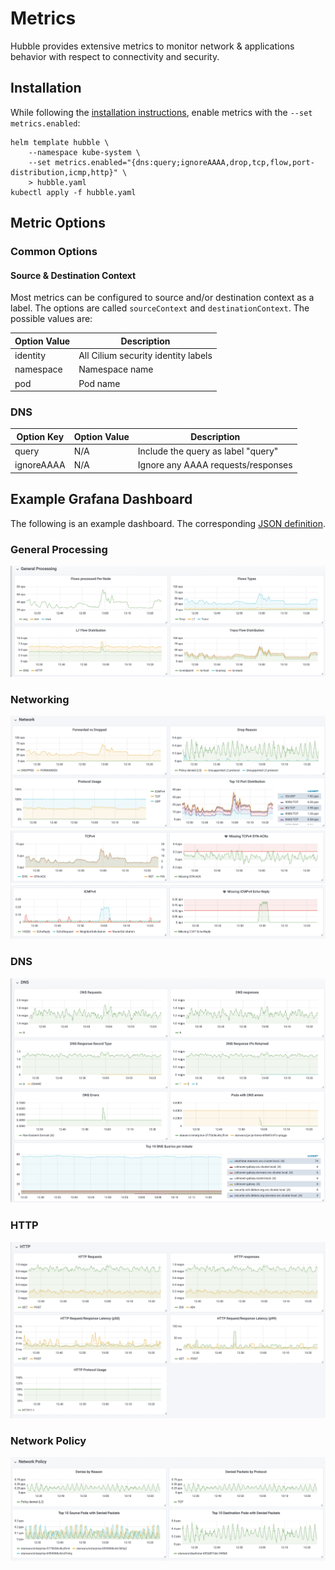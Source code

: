 # Metrics

Hubble provides extensive metrics to monitor network & applications behavior
with respect to connectivity and security.

## Installation

While following the [installation instructions](installation.md), enable
metrics with the `--set metrics.enabled`:

    helm template hubble \
        --namespace kube-system \
        --set metrics.enabled="{dns:query;ignoreAAAA,drop,tcp,flow,port-distribution,icmp,http}" \
        > hubble.yaml
    kubectl apply -f hubble.yaml

## Metric Options

### Common Options

#### Source & Destination Context

Most metrics can be configured to source and/or destination context as a label.
The options are called `sourceContext` and `destinationContext`. The possible
values are:

| Option Value  | Description                         |
|---------------|-------------------------------------|
| identity      | All Cilium security identity labels |
| namespace     | Namespace name                      |
| pod           | Pod name                            |

### DNS

| Option Key | Option Value  | Description                         |
|------------|---------------|-------------------------------------|
| query      | N/A           | Include the query as label "query"  |
| ignoreAAAA | N/A           | Ignore any AAAA requests/responses  |

## Example Grafana Dashboard

The following is an example dashboard. The corresponding [JSON definition].

### General Processing

![General Processing](images/general_processing.png)

### Networking

![Networking](images/network.png)
![TCP](images/tcp.png)
![ICMP](images/icmp.png)

### DNS

![DNS](images/dns.png)

### HTTP

![HTTP](images/http.png)

### Network Policy

![Network Policy](images/network_policy.png)

[JSON definition]: ../tutorials/deploy-hubble-and-grafana/grafana.json
